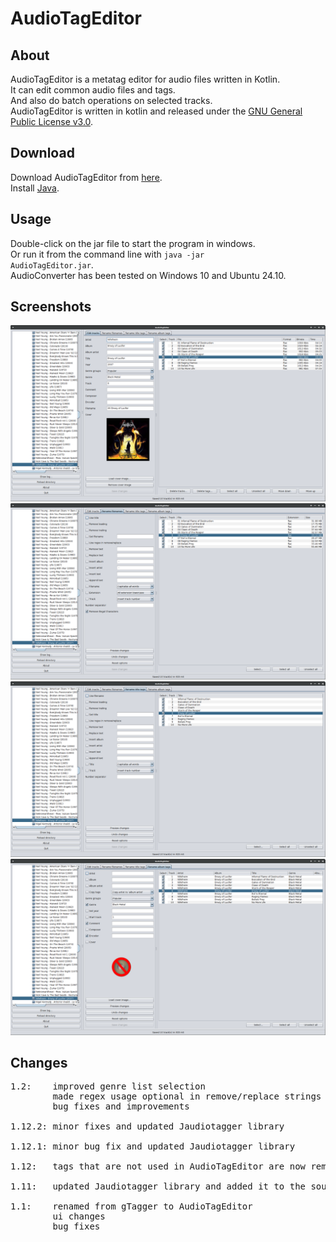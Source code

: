 # AudioTagEditor

## About
AudioTagEditor is a metatag editor for audio files written in Kotlin.  
It can edit common audio files and tags.  
And also do batch operations on selected tracks.  
AudioTagEditor is written in kotlin and released under the [GNU General Public License v3.0](LICENSE).  

## Download
Download AudioTagEditor from [here](https://github.com/gnuwimp/AudioTagEditor/releases).  
Install [Java](https://java.com).  

## Usage
Double-click on the jar file to start the program in windows.  
Or run it from the command line with <code>java -jar AudioTagEditor.jar</code>.  
AudioConverter has been tested on Windows 10 and Ubuntu 24.10.  

## Screenshots
<img src="images/audiotageditor.png" alt="Edit tracks"/>
<img src="images/audiotageditor-2.png" alt="Rename filenames"/>
<img src="images/audiotageditor-3.png" alt="Rename title tags"/>
<img src="images/audiotageditor-4.png" alt="Rename album tags"/>

## Changes
<pre>
1.2:    improved genre list selection
        made regex usage optional in remove/replace strings
        bug fixes and improvements

1.12.2: minor fixes and updated Jaudiotagger library

1.12.1: minor bug fix and updated Jaudiotagger library

1.12:   tags that are not used in AudioTagEditor are now removed when saving tags to audio file

1.11:   updated Jaudiotagger library and added it to the source tree

1.1:    renamed from gTagger to AudioTagEditor
        ui changes
        bug fixes
</pre>

